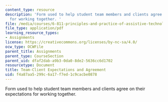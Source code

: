 ```yaml
---
content_type: resource
description: 'Form used to help student team members and clients agree on their expectations
  for working together. '
file: /media/courses/6-811-principles-and-practice-of-assistive-technology-fall-2014/f4a87aa5299c6a17f7ed1c9cacbe0878_MIT6_811F14_ClientAgrment.pdf
file_type: application/pdf
learning_resource_types:
- Assignments
license: https://creativecommons.org/licenses/by-nc-sa/4.0/
ocw_type: OCWFile
parent_title: Assignments
parent_type: CourseSection
parent_uid: dfaf2dab-a9b3-0da0-8de2-5636cc6d1702
resourcetype: Document
title: Team-Client Expectations and Agreement
uid: f4a87aa5-299c-6a17-f7ed-1c9cacbe0878
---
```

Form used to help student team members and clients agree on their expectations for working together. 